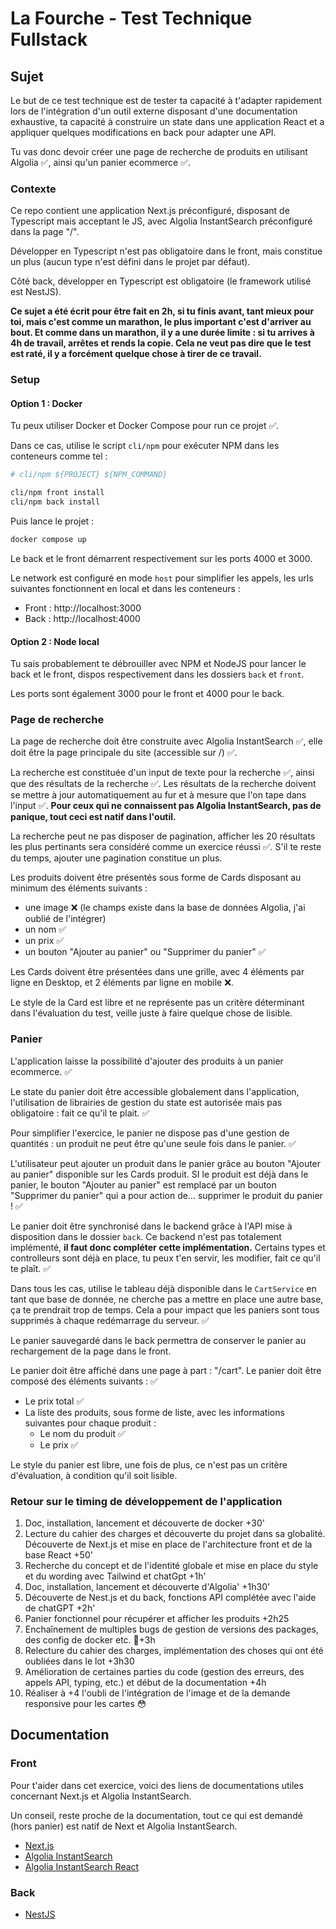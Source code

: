 # La Fourche - Test Technique Fullstack

## Sujet

Le but de ce test technique est de tester ta capacité à t'adapter rapidement lors de l'intégration d'un outil externe disposant d'une documentation exhaustive, ta capacité à construire un state dans une application React et a appliquer quelques modifications en back pour adapter une API.

Tu vas donc devoir créer une page de recherche de produits en utilisant Algolia ✅, ainsi qu'un panier ecommerce ✅.

### Contexte

Ce repo contient une application Next.js préconfiguré, disposant de Typescript mais acceptant le JS, avec Algolia InstantSearch préconfiguré dans la page "/".

Développer en Typescript n'est pas obligatoire dans le front, mais constitue un plus (aucun type n'est défini dans le projet par défaut).

Côté back, développer en Typescript est obligatoire (le framework utilisé est NestJS).

**Ce sujet a été écrit pour être fait en 2h, si tu finis avant, tant mieux pour toi, mais c'est comme un marathon, le plus important c'est d'arriver au bout. Et comme dans un marathon, il y a une durée limite : si tu arrives à 4h de travail, arrêtes et rends la copie. Cela ne veut pas dire que le test est raté, il y a forcément quelque chose à tirer de ce travail.**

### Setup

#### Option 1 : Docker

Tu peux utiliser Docker et Docker Compose pour run ce projet ✅.

Dans ce cas, utilise le script `cli/npm` pour exécuter NPM dans les conteneurs comme tel :

```bash
# cli/npm ${PROJECT} ${NPM_COMMAND}

cli/npm front install
cli/npm back install
```

Puis lance le projet :

```bash
docker compose up
```

Le back et le front démarrent respectivement sur les ports 4000 et 3000.

Le network est configuré en mode `host` pour simplifier les appels, les urls suivantes fonctionnent en local et dans les conteneurs :

- Front : http://localhost:3000
- Back : http://localhost:4000

#### Option 2 : Node local

Tu sais probablement te débrouiller avec NPM et NodeJS pour lancer le back et le front, dispos respectivement dans les dossiers `back` et `front`.

Les ports sont également 3000 pour le front et 4000 pour le back.

### Page de recherche

La page de recherche doit être construite avec Algolia InstantSearch ✅, elle doit être la page principale du site (accessible sur /) ✅.

La recherche est constituée d'un input de texte pour la recherche ✅, ainsi que des résultats de la recherche ✅. Les résultats de la recherche doivent se mettre à jour automatiquement au fur et à mesure que l'on tape dans l'input ✅. **Pour ceux qui ne connaissent pas Algolia InstantSearch, pas de panique, tout ceci est natif dans l'outil.**

La recherche peut ne pas disposer de pagination, afficher les 20 résultats les plus pertinants sera considéré comme un exercice réussi ✅.
S'il te reste du temps, ajouter une pagination constitue un plus.

Les produits doivent être présentés sous forme de Cards disposant au minimum des éléments suivants :

- une image ❌ (le champs existe dans la base de données Algolia, j'ai oublié de l'intégrer)
- un nom ✅
- un prix ✅
- un bouton "Ajouter au panier" ou "Supprimer du panier" ✅

Les Cards doivent être présentées dans une grille, avec 4 éléments par ligne en Desktop, et 2 éléments par ligne en mobile ❌.

Le style de la Card est libre et ne représente pas un critère déterminant dans l'évaluation du test, veille juste à faire quelque chose de lisible.

### Panier

L'application laisse la possibilité d'ajouter des produits à un panier ecommerce. ✅

Le state du panier doit être accessible globalement dans l'application, l'utilisation de librairies de gestion du state est autorisée mais pas obligatoire : fait ce qu'il te plait. ✅

Pour simplifier l'exercice, le panier ne dispose pas d'une gestion de quantités : un produit ne peut être qu'une seule fois dans le panier. ✅

L'utilisateur peut ajouter un produit dans le panier grâce au bouton "Ajouter au panier" disponible sur les Cards produit. SI le produit est déjà dans le panier, le bouton "Ajouter au panier" est remplacé par un bouton "Supprimer du panier" qui a pour action de... supprimer le produit du panier ! ✅

Le panier doit être synchronisé dans le backend grâce à l'API mise à disposition dans le dossier `back`. Ce backend n'est pas totalement implémenté, **il faut donc compléter cette implémentation.** Certains types et controlleurs sont déjà en place, tu peux t'en servir, les modifier, fait ce qu'il te plaît. ✅

Dans tous les cas, utilise le tableau déjà disponible dans le `CartService` en tant que base de donnée, ne cherche pas a mettre en place une autre base, ça te prendrait trop de temps. Cela a pour impact que les paniers sont tous supprimés à chaque redémarrage du serveur. ✅

Le panier sauvegardé dans le back permettra de conserver le panier au rechargement de la page dans le front.

Le panier doit être affiché dans une page à part : "/cart". Le panier doit être composé des éléments suivants : ✅

- Le prix total ✅
- La liste des produits, sous forme de liste, avec les informations suivantes pour chaque produit :
  - Le nom du produit ✅
  - Le prix ✅

Le style du panier est libre, une fois de plus, ce n'est pas un critère d'évaluation, à condition qu'il soit lisible.

### Retour sur le timing de développement de l'application
1. Doc, installation, lancement et découverte de docker +30' 
2. Lecture du cahier des charges et découverte du projet dans sa globalité. Découverte de Next.js et mise en place de l'architecture front et de la base React +50'
3. Recherche du concept et de l'identité globale et mise en place du style et du wording avec Tailwind et chatGpt +1h' 
4. Doc, installation, lancement et découverte d'Algolia' +1h30' 
5. Découverte de Nest.js et du back, fonctions API complétée avec l'aide de chatGPT +2h'
6. Panier fonctionnel pour récupérer et afficher les produits +2h25
7. Enchaînement de multiples bugs de gestion de versions des packages, des config de docker etc. 🥲+3h
8. Relecture du cahier des charges, implémentation des choses qui ont été oubliées dans le lot +3h30
9. Amélioration de certaines parties du code (gestion des erreurs, des appels API, typing, etc.) et début de la documentation +4h
10. Réaliser à +4 l'oubli de l'intégration de l'image et de la demande responsive pour les cartes 😳

## Documentation

### Front

Pour t'aider dans cet exercice, voici des liens de documentations utiles concernant Next.js et Algolia InstantSearch.

Un conseil, reste proche de la documentation, tout ce qui est demandé (hors panier) est natif de Next et Algolia InstantSearch.

- [Next.js](https://nextjs.org/docs/getting-started)
- [Algolia InstantSearch](https://www.algolia.com/products/instantsearch/)
- [Algolia InstantSearch React](https://github.com/algolia/react-instantsearch)

### Back

- [NestJS](https://docs.nestjs.com/)
